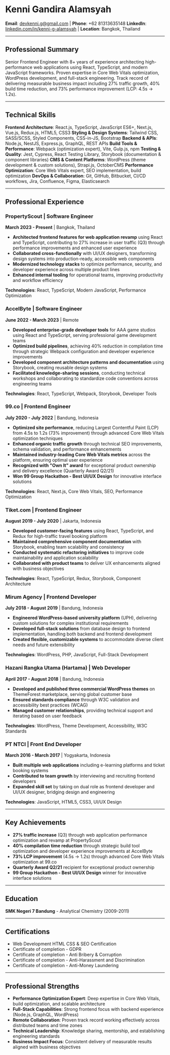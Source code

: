# Kenni Gandira Alamsyah

**Email**: devkenni.g@gmail.com | **Phone**: +62 81313635148
**LinkedIn**: [linkedin.com/in/kenni-g-alamsyah](https://www.linkedin.com/in/kenni-g-alamsyah) | **Location**: Bangkok, Thailand

---

## Professional Summary

Senior Frontend Engineer with 8+ years of experience architecting high-performance web applications using React, TypeScript, and modern JavaScript frameworks. Proven expertise in Core Web Vitals optimization, WordPress development, and full-stack engineering. Track record of delivering measurable business impact including 27% traffic growth, 40% build time reduction, and 73% performance improvement (LCP: 4.5s → 1.2s).

---

## Technical Skills

**Frontend Architecture**: React.js, TypeScript, JavaScript ES6+, Next.js, Vue.js, Redux.js, HTML5, CSS3
**Styling & Design Systems**: Tailwind CSS, SASS/SCSS, Styled Components, CSS-in-JS, Bootstrap
**Backend & APIs**: Node.js, NestJS, Express.js, GraphQL, REST APIs
**Build Tools & Performance**: Webpack (optimization expert), Vite, Gulp.js, npm
**Testing & Quality**: Jest, Cypress, React Testing Library, Storybook (documentation & component libraries)
**CMS & Content Platforms**: WordPress (theme development & custom solutions), Strapi.js, OctoberCMS
**Performance Optimization**: Core Web Vitals expert, SEO implementation, build optimization
**DevOps & Collaboration**: Git, GitHub, Bitbucket, CI/CD workflows, Jira, Confluence, Figma, Elasticsearch

---

## Professional Experience

### PropertyScout | Software Engineer
**March 2023 - Present** | Bangkok, Thailand

- **Architected frontend features for web application revamp** using React and TypeScript, contributing to 27% increase in user traffic (Q3) through performance improvements and enhanced user experience
- **Collaborated cross-functionally** with UI/UX designers, transforming design systems into production-ready, accessible web components
- **Modernized technology stacks** to optimize performance, security, and developer experience across multiple product lines
- **Enhanced internal tooling** for operational teams, improving productivity and workflow efficiency

**Technologies**: React, TypeScript, Modern JavaScript, Performance Optimization

### AccelByte | Software Engineer
**June 2022 - March 2023** | Remote

- **Developed enterprise-grade developer tools** for AAA game studios using React and TypeScript, serving professional game development teams
- **Optimized build pipelines**, achieving 40% reduction in compilation time through strategic Webpack configuration and developer experience improvements
- **Developed component architecture patterns and documentation** using Storybook, creating reusable design systems
- **Facilitated knowledge-sharing sessions**, conducting technical workshops and collaborating to standardize code conventions across engineering teams

**Technologies**: React, TypeScript, Webpack, Storybook, Developer Tools

### 99.co | Frontend Engineer
**July 2020 - July 2022** | Bandung, Indonesia

- **Optimized site performance**, reducing Largest Contentful Paint (LCP) from 4.5s to 1.2s (73% improvement) through advanced Core Web Vitals optimization techniques
- **Enhanced organic traffic growth** through technical SEO improvements, schema validation, and performance enhancements
- **Maintained industry-leading Core Web Vitals metrics** across the platform, ensuring optimal user experience
- **Recognized with "Own It" award** for exceptional product ownership and delivery excellence (Quarterly Award Q2/21)
- **Won 99 Group Hackathon - Best UI/UX Design** for innovative interface solutions

**Technologies**: React, Next.js, Core Web Vitals, SEO, Performance Optimization

### Tiket.com | Frontend Engineer
**August 2019 - July 2020** | Jakarta, Indonesia

- **Developed customer-facing features** using React, TypeScript, and Redux for high-traffic travel booking platform
- **Maintained comprehensive component documentation** with Storybook, enabling team scalability and consistency
- **Conducted systematic refactoring initiatives** to improve code maintainability and application scalability
- **Collaborated with product teams** to deliver UX enhancements aligned with business objectives

**Technologies**: React, TypeScript, Redux, Storybook, Component Architecture

### Mirum Agency | Frontend Developer
**July 2018 - August 2019** | Bandung, Indonesia

- **Engineered WordPress-based university platform** (UPH), delivering custom solutions for complex institutional requirements
- **Developed full-stack solutions** from database design to frontend implementation, handling both backend and frontend development
- **Created flexible, customizable systems** to accommodate diverse client needs and future extensibility

**Technologies**: WordPress, PHP, JavaScript, Full-Stack Development

### Hazani Rangka Utama (Hartama) | Web Developer
**April 2017 - August 2018** | Bandung, Indonesia

- **Developed and published three commercial WordPress themes** on ThemeForest marketplace, serving global customer base
- **Ensured standards compliance** through W3C validation and accessibility best practices (WCAG)
- **Managed customer relationships**, providing technical support and iterating based on user feedback

**Technologies**: WordPress, Theme Development, Accessibility, W3C Standards

### PT NTCI | Front End Developer
**March 2016 - March 2017** | Yogyakarta, Indonesia

- **Built multiple web applications** including e-learning platforms and ticket booking systems
- **Contributed to team growth** by interviewing and recruiting frontend developers
- **Expanded skill set** by taking on dual role as frontend developer and UI/UX designer, bridging design and engineering

**Technologies**: JavaScript, HTML5, CSS3, UI/UX Design

---

## Key Achievements

- **27% traffic increase** (Q3) through web application performance optimization and revamp at PropertyScout
- **40% compilation time reduction** through strategic build tool optimization and developer experience improvements at AccelByte
- **73% LCP improvement** (4.5s → 1.2s) through advanced Core Web Vitals optimization at 99.co
- **Quarterly Award Q2/21** recipient for exceptional product ownership
- **99 Group Hackathon - Best UI/UX Design** winner for innovative interface solutions

---

## Education

**SMK Negeri 7 Bandung** - Analytical Chemistry (2009-2011)

---

## Certifications

- Web Development HTML CSS & SEO Certification
- Certificate of completion - GDPR
- Certificate of completion - Anti Bribery & Corruption
- Certificate of completion - Anti-Harassment and Discrimination
- Certificate of completion - Anti-Money Laundering

---

## Professional Strengths

- **Performance Optimization Expert**: Deep expertise in Core Web Vitals, build optimization, and scalable architecture
- **Full-Stack Capabilities**: Strong frontend focus with backend experience (Node.js, GraphQL, WordPress)
- **Remote Collaboration**: Proven track record working effectively across distributed teams and time zones
- **Technical Leadership**: Knowledge sharing, mentorship, and establishing engineering standards
- **Business Impact Focus**: Consistent delivery of measurable results aligned with business objectives
